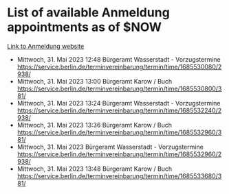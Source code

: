 # List of available Anmeldung appointments as of $NOW
[Link to Anmeldung website](https://service.berlin.de/terminvereinbarung/termin/tag.php?termin=1&anliegen[]=120686&dienstleisterlist=122210,122217,327316,122219,327312,122227,327314,122231,327346,122243,327348,122254,122252,329742,122260,329745,122262,329748,122271,327278,122273,327274,122277,327276,330436,122280,327294,122282,327290,122284,327292,122291,327270,122285,327266,122286,327264,122296,327268,150230,329760,122297,327286,122294,327284,122312,329763,122314,329775,122304,327330,122311,327334,122309,327332,317869,122281,327352,122279,329772,122283,122276,327324,122274,327326,122267,329766,122246,327318,122251,327320,122257,327322,122208,327298,122226,327300&herkunft=http%3A%2F%2Fservice.berlin.de%2Fdienstleistung%2F120686%2F)
- Mittwoch, 31. Mai 2023 12:48 Bürgeramt Wasserstadt - Vorzugstermine https://service.berlin.de/terminvereinbarung/termin/time/1685530080/2938/
- Mittwoch, 31. Mai 2023 13:00 Bürgeramt Karow / Buch https://service.berlin.de/terminvereinbarung/termin/time/1685530800/381/
- Mittwoch, 31. Mai 2023 13:24 Bürgeramt Wasserstadt - Vorzugstermine https://service.berlin.de/terminvereinbarung/termin/time/1685532240/2938/
- Mittwoch, 31. Mai 2023 13:36 Bürgeramt Karow / Buch https://service.berlin.de/terminvereinbarung/termin/time/1685532960/381/
- Mittwoch, 31. Mai 2023  Bürgeramt Wasserstadt - Vorzugstermine https://service.berlin.de/terminvereinbarung/termin/time/1685532960/2938/
- Mittwoch, 31. Mai 2023 13:48 Bürgeramt Karow / Buch https://service.berlin.de/terminvereinbarung/termin/time/1685533680/381/
